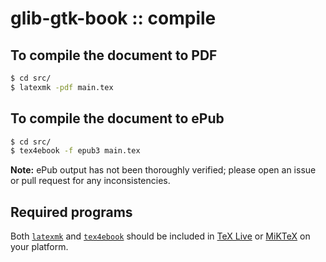 glib-gtk-book :: compile
========================

To compile the document to PDF
------------------------------

```bash
$ cd src/
$ latexmk -pdf main.tex
```

To compile the document to ePub
-------------------------------

```bash
$ cd src/
$ tex4ebook -f epub3 main.tex
```

**Note:** ePub output has not been thoroughly verified; please open an issue or pull request for any inconsistencies.

Required programs
-----------------

Both [`latexmk`](https://mg.readthedocs.io/latexmk.html) and [`tex4ebook`](https://www.ctan.org/pkg/tex4ebook) should be included in [TeX Live](https://tug.org/texlive/) or [MiKTeX](https://miktex.org/) on your platform.
